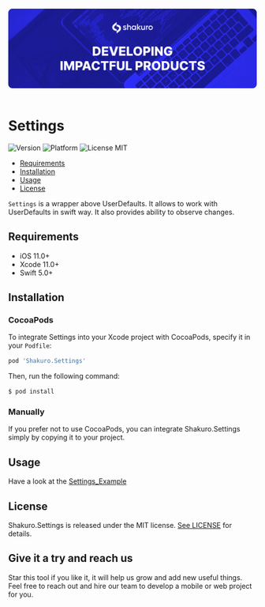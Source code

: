 ![Shakuro Settings](Resources/title_image.png)
<br><br>
# Settings
![Version](https://img.shields.io/badge/version-1.0.0-blue.svg)
![Platform](https://img.shields.io/badge/platform-iOS-lightgrey.svg)
![License MIT](https://img.shields.io/badge/license-MIT-green.svg)

- [Requirements](#requirements)
- [Installation](#installation)
- [Usage](#usage)
- [License](#license)

`Settings` is a wrapper above UserDefaults. It allows to work with UserDefaults in swift way. It also provides ability to observe changes.

## Requirements

- iOS 11.0+
- Xcode 11.0+
- Swift 5.0+

## Installation

### CocoaPods

To integrate Settings into your Xcode project with CocoaPods, specify it in your `Podfile`:

```ruby
pod 'Shakuro.Settings'
```

Then, run the following command:

```bash
$ pod install
```

### Manually

If you prefer not to use CocoaPods, you can integrate Shakuro.Settings simply by copying it to your project.

## Usage

Have a look at the [Settings_Example](https://github.com/shakurocom/Settings/tree/master/Settings_Example)

## License

Shakuro.Settings is released under the MIT license. [See LICENSE](https://github.com/shakurocom/Settings/blob/master/LICENSE.md) for details.

## Give it a try and reach us

Star this tool if you like it, it will help us grow and add new useful things. 
Feel free to reach out and hire our team to develop a mobile or web project for you.

